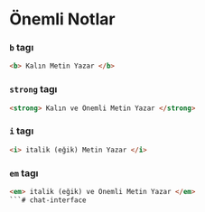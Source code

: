 # Önemli Notlar

### ``b`` tagı

``` html
<b> Kalın Metin Yazar </b>
```

### ``strong`` tagı

``` html
<strong> Kalın ve Önemli Metin Yazar </strong>
```

### ``i`` tagı

``` html
<i> italik (eğik) Metin Yazar </i>
```

### ``em`` tagı

``` html
<em> italik (eğik) ve Önemli Metin Yazar </em>
```#   c h a t - i n t e r f a c e  
 